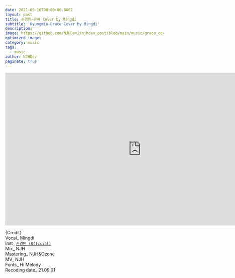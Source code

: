 ```yaml
---
date: 2021-09-16T00:00:00.000Z
layout: post
title: 손경민-은혜 Cover by Mingdi
subtitle: 'Kyungmin-Grace Cover by Mingdi'
description: 
image: https://github.com/NJHDev2/njhdev_post/blob/main/music/grace_cover.jpg?raw=true
optimized_image: 
category: music
tags:
  - music
author: NJHDev
paginate: true
---
```



<iframe width="864" height="486" src="https://www.youtube.com/embed/kkpMp4rf5qE?autoplay=1&rel=0&modestbranding=1" title="YouTube video player" frameborder="0" allow="accelerometer; autoplay; clipboard-write; encrypted-media; gyroscope; picture-in-picture" allowfullscreen></iframe>


{Credit}
<br/>Vocal_ Mingdi
<br/>Inst_ [`손경민 (Official)`](https://youtu.be/wCuXlEOUKes)
<br/>Mix_ NJH
<br/>Mastering_ NJH&Ozone
<br/>MV_ NJH
<br/>Fonts_ Hi Melody
<br/>Recoding date_ 21.09.01

